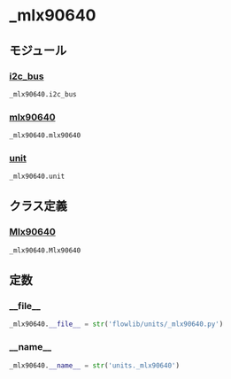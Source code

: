 # _mlx90640

## モジュール

### [i2c\_bus](../i2c_bus/)
```python
_mlx90640.i2c_bus
```

### [mlx90640](../mlx90640/)
```python
_mlx90640.mlx90640
```

### [unit](../unit/)
```python
_mlx90640.unit
```
## クラス定義
### [Mlx90640](../../class/_mlx90640.Mlx90640/)
```python
_mlx90640.Mlx90640
```
## 定数
### \_\_file\_\_
```python
_mlx90640.__file__ = str('flowlib/units/_mlx90640.py')
```
### \_\_name\_\_
```python
_mlx90640.__name__ = str('units._mlx90640')
```
